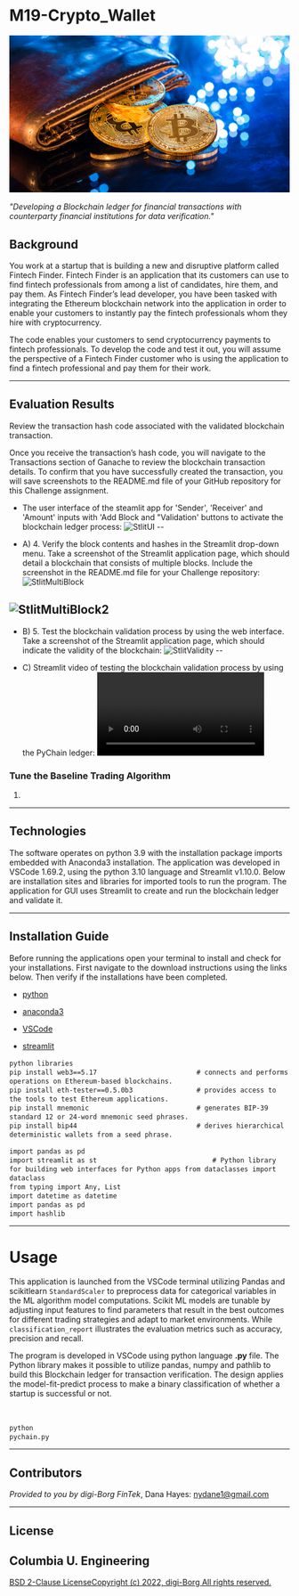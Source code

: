 # M19-Crypto_Wallet 

![M19Title](./Images/M19Title_2022-07-24235319.png)

*"Developing a Blockchain ledger for financial transactions with counterparty financial institutions for data verification."* 


## Background 

You work at a startup that is building a new and disruptive platform called Fintech Finder. Fintech Finder is an application that its customers can use to find fintech professionals from among a list of candidates, hire them, and pay them. As Fintech Finder’s lead developer, you have been tasked with integrating the Ethereum blockchain network into the application in order to enable your customers to instantly pay the fintech professionals whom they hire with cryptocurrency.

The code enables your customers to send cryptocurrency payments to fintech professionals. To develop the code and test it out, you will assume the perspective of a Fintech Finder customer who is using the application to find a fintech professional and pay them for their work. 

---

## Evaluation Results

Review the transaction hash code associated with the validated blockchain transaction.

Once you receive the transaction’s hash code, you will navigate to the Transactions section of Ganache to review the blockchain transaction details. To confirm that you have successfully created the transaction, you will save screenshots to the README.md file of your GitHub repository for this Challenge assignment.

* The user interface of the steamlit app for 'Sender', 'Receiver' and 'Amount' inputs with 'Add Block and "Validation' buttons to activate the blockchain ledger process:
![StlitUI](Images/M18p1_2022-07-20213046.png) 
--

* A) 4. Verify the block contents and hashes in the Streamlit drop-down menu. Take a screenshot of the Streamlit application page, which should detail a blockchain that consists of multiple blocks. Include the screenshot in the README.md file for your Challenge repository: 
![StlitMultiBlock](Images/M18p3_2022-07-20215202.png)  

![StlitMultiBlock2](Images/M18p5_2022-07-20235351.png)
--
  
* B) 5. Test the blockchain validation process by using the web interface. Take a screenshot of the Streamlit application page, which should indicate the validity of the blockchain:
![StlitValidity](Images/M18p4_2022-07-20215455.png)
--

* C) Streamlit video of testing the blockchain validation process by using the PyChain ledger:
![StVid](Images/M18vid-streamlit-pychain-2022-07-20.webm)

 
 ### **Tune the Baseline Trading Algorithm**
 1.  

___

## Technologies

The software operates on python 3.9 with the installation package imports embedded with Anaconda3 installation. The application was developed in VSCode 1.69.2, using the python 3.10 language and Streamlit v1.10.0. Below are installation sites and libraries for imported tools to run the program.  The application for GUI uses Streamlit to create and run the blockchain ledger and validate it. 


---

## Installation Guide

Before running the applications open your terminal to install and check for your installations. First navigate to the download instructions using the links below. Then verify if the installations have been completed. 

* [python](https://www.python.org/downloads/)

* [anaconda3](https://docs.anaconda.com/anaconda/install/windows/e) 

* [VSCode](https://code.visualstudio.com/download) 

* [streamlit](https://docs.streamlit.io/library/get-started/installation)



```
python libraries
pip install web3==5.17                         # connects and performs operations on Ethereum-based blockchains.
pip install eth-tester==0.5.0b3                # provides access to the tools to test Ethereum applications.
pip install mnemonic                           # generates BIP-39 standard 12 or 24-word mnemonic seed phrases.
pip install bip44                              # derives hierarchical deterministic wallets from a seed phrase.
```
```
import pandas as pd
import streamlit as st                             # Python library for building web interfaces for Python apps from dataclasses import dataclass
from typing import Any, List
import datetime as datetime
import pandas as pd
import hashlib                                   
```

---
# Usage

This application is launched from the VSCode terminal utilizing Pandas and scikitlearn `StandardScaler` to preprocess data for categorical variables in the ML algorithm model computations. Scikit ML models are tunable by adjusting input features to find parameters that result in the best outcomes for different trading strategies and adapt to market environments. While `classification_report` illustrates the evaluation metrics such as accuracy, precision and recall.    

The program is developed in VSCode using python language **.py** file. The Python library makes it possible to utilize pandas, numpy and pathlib to build this Blockchain ledger for transaction verification. The design applies the model-fit-predict process to make a binary classification of whether a startup is successful or not.
 

![]()
![]() 



```
python
pychain.py
```
 

---

## Contributors

*Provided to you by digi-Borg FinTek*, 
Dana Hayes: nydane1@gmail.com

---

## License
Columbia U. Engineering 
--
[BSD 2-Clause LicenseCopyright (c) 2022, digi-Borg
All rights reserved.](/LICENSE)